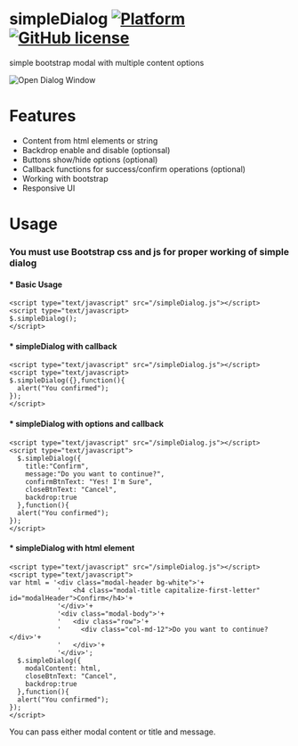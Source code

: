 # simpleDialog  [![Platform](https://img.shields.io/badge/Platform-jQuery-brightgreen.svg) ]() [![GitHub license](https://img.shields.io/badge/License-MIT-orange.svg)]()
simple bootstrap modal with multiple content options

![Open Dialog Window](https://github.com/ovaqlab/simpleDialog/blob/master/screenshot.png)

# Features
* Content from html elements or string  
* Backdrop enable and disable (optionsal)
* Buttons show/hide options (optional)
* Callback functions for success/confirm operations (optional)
* Working with bootstrap
* Responsive UI

# Usage
### You must use Bootstrap css and js for proper working of simple dialog
#### * Basic Usage 

```
<script type="text/javascript" src="/simpleDialog.js"></script>
<script type="text/javascript>
$.simpleDialog();
</script>
```
#### * simpleDialog with callback
```
<script type="text/javascript" src="/simpleDialog.js"></script>
<script type="text/javascript>
$.simpleDialog({},function(){
  alert("You confirmed");
});
</script>
```
#### * simpleDialog with options and callback

```
<script type="text/javascript" src="/simpleDialog.js"></script>
<script type="text/javascript">
  $.simpleDialog({
    title:"Confirm",
    message:"Do you want to continue?",
    confirmBtnText: "Yes! I'm Sure",
    closeBtnText: "Cancel",
    backdrop:true
  },function(){
  alert("You confirmed");
});
</script>
```
#### * simpleDialog with html element
```
<script type="text/javascript" src="/simpleDialog.js"></script>
<script type="text/javascript">
var html = '<div class="modal-header bg-white">'+
            '   <h4 class="modal-title capitalize-first-letter" id="modalHeader">Confirm</h4>'+
            '</div>'+
            '<div class="modal-body">'+
            '   <div class="row">'+
            '     <div class="col-md-12">Do you want to continue?</div>'+
            '   </div>'+
            '</div>';
  $.simpleDialog({
    modalContent: html,
    closeBtnText: "Cancel",
    backdrop:true
  },function(){
  alert("You confirmed");
});
</script>
```
You can pass either modal content or title and message. 
